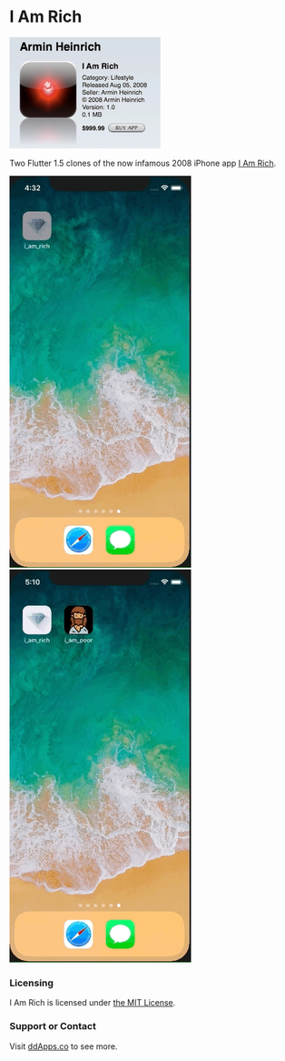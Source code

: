 # I Am Rich
![](art/I_Am_Rich_sale_screen.png?raw=true)

Two Flutter 1.5 clones of the now infamous 2008 iPhone app [I Am Rich](https://en.wikipedia.org/wiki/I_Am_Rich).

![](art/screenshot/i_am_rich_05.gif?raw=true) ![](art/screenshot/i_am_poor_00.gif?raw=true)

### Licensing
I Am Rich is licensed under [the MIT License](LICENSE).

### Support or Contact
Visit [ddApps.co](http://ddapps.co) to see more.